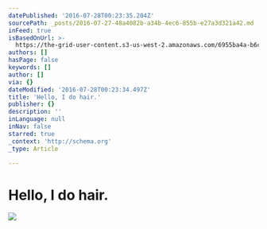 ```yaml
---
datePublished: '2016-07-28T00:23:35.204Z'
sourcePath: _posts/2016-07-27-48a4082b-a34b-4ec6-855b-e27a3d321a42.md
inFeed: true
isBasedOnUrl: >-
  https://the-grid-user-content.s3-us-west-2.amazonaws.com/6955ba4a-b6cc-4da2-bb83-97005b797069.jpg
authors: []
hasPage: false
keywords: []
author: []
via: {}
dateModified: '2016-07-28T00:23:34.497Z'
title: 'Hello, I do hair.'
publisher: {}
description: ''
inLanguage: null
inNav: false
starred: true
_context: 'http://schema.org'
_type: Article

---
```

# Hello, I do hair.
![](https://the-grid-user-content.s3-us-west-2.amazonaws.com/6955ba4a-b6cc-4da2-bb83-97005b797069.jpg)